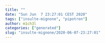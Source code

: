 ```yaml
---
title: ""
date: "Sun Jun  7 23:27:01 CEST 2020"
tags: ["insulte-mignone", "pipotron"]
author: m1ch3l
categories: ["generated"]
slug: "insulte-mignone/2020-06-07-23:27:01"
---
```



